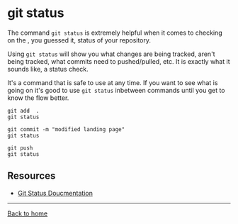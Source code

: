 # git status

The command `git status` is extremely helpful when it comes to checking on the , you guessed it, status of your repository.

Using `git status` will show you what changes are being tracked, aren't being tracked, what commits need to pushed/pulled, etc. It is exactly what it sounds like, a status check.

It's a command that is safe to use at any time.  If you want to see what is going on it's good to use `git status` inbetween commands until you get to know the flow better.

```
git add  .
git status

git commit -m "modified landing page"
git status

git push
git status
```

## Resources

- [Git Status Doucmentation](https://git-scm.com/docs/git-status)

---

[Back to home](../README.md)